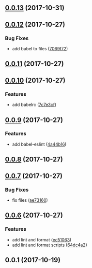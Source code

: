 <a name="0.0.13"></a>

## [0.0.13](https://github.com/hugomrdias/hd-scripts/compare/v0.0.12...v0.0.13) (2017-10-31)

<a name="0.0.12"></a>

## [0.0.12](https://github.com/hugomrdias/hd-scripts/compare/v0.0.11...v0.0.12) (2017-10-27)

### Bug Fixes

- add babel to files ([7069f72](https://github.com/hugomrdias/hd-scripts/commit/7069f72))

<a name="0.0.11"></a>

## [0.0.11](https://github.com/hugomrdias/hd-scripts/compare/v0.0.10...v0.0.11) (2017-10-27)

<a name="0.0.10"></a>

## [0.0.10](https://github.com/hugomrdias/hd-scripts/compare/v0.0.9...v0.0.10) (2017-10-27)

### Features

- add babelrc ([7c7e3cf](https://github.com/hugomrdias/hd-scripts/commit/7c7e3cf))

<a name="0.0.9"></a>

## [0.0.9](https://github.com/hugomrdias/hd-scripts/compare/v0.0.8...v0.0.9) (2017-10-27)

### Features

- add babel-eslint ([4a44b16](https://github.com/hugomrdias/hd-scripts/commit/4a44b16))

<a name="0.0.8"></a>

## [0.0.8](https://github.com/hugomrdias/hd-scripts/compare/v0.0.7...v0.0.8) (2017-10-27)

<a name="0.0.7"></a>

## [0.0.7](https://github.com/hugomrdias/hd-scripts/compare/v0.0.6...v0.0.7) (2017-10-27)

### Bug Fixes

- fix files ([ae73160](https://github.com/hugomrdias/hd-scripts/commit/ae73160))

<a name="0.0.6"></a>

## [0.0.6](https://github.com/hugomrdias/hd-scripts/compare/v0.0.1...v0.0.6) (2017-10-27)

### Features

- add lint and format ([ec51063](https://github.com/hugomrdias/hd-scripts/commit/ec51063))
- add lint and format scripts ([64dc4a2](https://github.com/hugomrdias/hd-scripts/commit/64dc4a2))

<a name="0.0.1"></a>

## 0.0.1 (2017-10-19)
